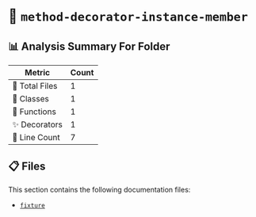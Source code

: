 # 📁 `method-decorator-instance-member`

## 📊 Analysis Summary For Folder

| Metric | Count |
|--------|-------|
| 📁 Total Files | 1 |
| 🧱 Classes | 1 |
| 🔧 Functions | 1 |
| ✨ Decorators | 1 |
| 🔢 Line Count | 7 |


## 📋 Files

This section contains the following documentation files:

- [`fixture`](./fixture.md)